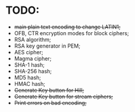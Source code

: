 # TODO:
 * ~~main plain text encoding to change LATIN1;~~
 * OFB, CTR encryption modes for block ciphers;
 * RSA algorithm;
 * RSA key generator in PEM;
 * AES cipher;
 * Magma cipher;
 * SHA-1 hash;
 * SHA-256 hash;
 * MD5 hash;
 * HMAC hash;
 * ~~Generate Key button for Hill;~~
 * ~~Generate Key button for stream ciphers;~~
 * ~~Print errors on bad encoding;~~